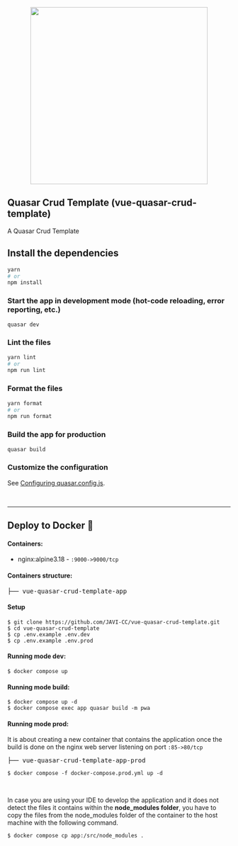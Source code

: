 <p align="center"><img src="https://cdn.jsdelivr.net/gh/quasarframework/quasar-art@863c14bd/dist/svg/quasar-logo-full-inline.svg" width="400"></p>

## Quasar Crud Template (vue-quasar-crud-template)

A Quasar Crud Template

## Install the dependencies

```bash
yarn
# or
npm install
```

### Start the app in development mode (hot-code reloading, error reporting, etc.)

```bash
quasar dev
```

### Lint the files

```bash
yarn lint
# or
npm run lint
```

### Format the files

```bash
yarn format
# or
npm run format
```

### Build the app for production

```bash
quasar build
```

### Customize the configuration

See [Configuring quasar.config.js](https://v2.quasar.dev/quasar-cli-vite/quasar-config-js).

<br>
<hr>

<h2>Deploy to Docker <g-emoji class="g-emoji" alias="whale" fallback-src="https://github.githubassets.com/images/icons/emoji/unicode/1f433.png">🐳</g-emoji></h2>

<h4>Containers:</h4>
<ul>
<li><span>nginx:alpine3.18</span> - <code>:9000->9000/tcp</code></li>
</ul>

<h4>Containers structure:</h4>
<div class="highlight highlight-source-shell"><pre>├── vue-quasar-crud-template-app
</pre></div>

<h4>Setup</h4>
<pre>
<code>$ git clone https://github.com/JAVI-CC/vue-quasar-crud-template.git
$ cd vue-quasar-crud-template
$ cp .env.example .env.dev
$ cp .env.example .env.prod</code>
</pre>

<h4>Running mode dev:</h4>
<pre>
<code>$ docker compose up</code>
</pre>

<h4>Running mode build:</h4>
<pre>
<code>$ docker compose up -d</code>
<code>$ docker compose exec app quasar build -m pwa</code>
</pre>

<h4>Running mode prod:</h4>
<span>It is about creating a new container that contains the application once the build is done on the nginx web server listening on port <code>:85->80/tcp</code>
</span>
<div class="highlight highlight-source-shell"><pre>├── vue-quasar-crud-template-app-prod
</pre></div><pre>
<code>$ docker compose -f docker-compose.prod.yml up -d</code>
</pre>

<br>

<p>In case you are using your IDE to develop the application and it does not detect the files it contains within the <strong>node_modules folder</strong>, you have to copy the files from the node_modules folder of the container to the host machine with the following command.</p>
<pre>
<code>$ docker compose cp app:/src/node_modules .</code>
</pre>
